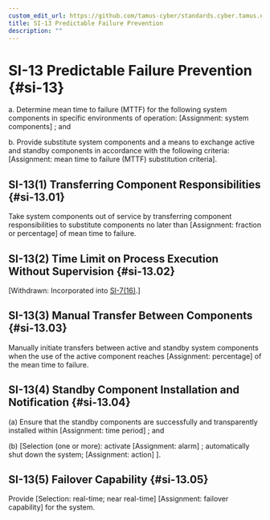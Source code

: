```yaml
---
custom_edit_url: https://github.com/tamus-cyber/standards.cyber.tamus.edu/tree/main/content/tamus.edu/TAMUS_profile.xml
title: SI-13 Predictable Failure Prevention
description: ""
---
```


# SI-13 Predictable Failure Prevention {#si-13}

a. Determine mean time to failure (MTTF) for the following system components in specific environments of operation: [Assignment: system components] ; and

b. Provide substitute system components and a means to exchange active and standby components in accordance with the following criteria: [Assignment: mean time to failure (MTTF) substitution criteria].

## SI-13(1) Transferring Component Responsibilities {#si-13.01}

Take system components out of service by transferring component responsibilities to substitute components no later than [Assignment: fraction or percentage] of mean time to failure.

## SI-13(2) Time Limit on Process Execution Without Supervision {#si-13.02}

[Withdrawn: Incorporated into [SI-7(16)](../si/si-07#si-07.16).]

## SI-13(3) Manual Transfer Between Components {#si-13.03}

Manually initiate transfers between active and standby system components when the use of the active component reaches [Assignment: percentage] of the mean time to failure.

## SI-13(4) Standby Component Installation and Notification {#si-13.04}

(a) Ensure that the standby components are successfully and transparently installed within [Assignment: time period] ; and

(b) 
                     [Selection (one or more): activate [Assignment: alarm]
                  ; automatically shut down the system; 
                     [Assignment: action]
                  ].

## SI-13(5) Failover Capability {#si-13.05}

Provide [Selection: real-time; near real-time]
                  [Assignment: failover capability] for the system.

